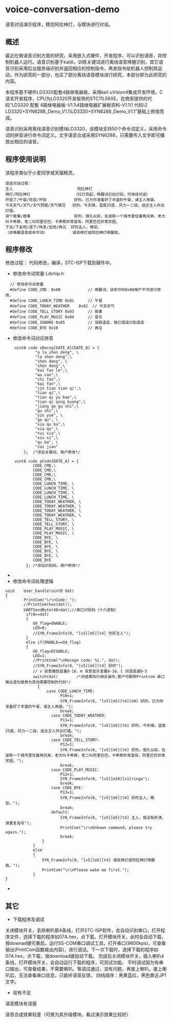# voice-conversation-demo
语音对话演示程序，模仿阿拉神灯，与模块进行对话。

## 概述
最近在做语音识别方面的研究，采用嵌入式硬件，开发程序，可以识别语音，并控制机器人运行。语音识别基于kaldi，训练关键词进行离线语音唤醒识别，其它语音识别采用后台服务端识别并返回相应的控制指令，再发指令给机器人控制其运动。作为研究的一部分，也买了部分离线语音模块进行研究，本部分即为此研究的内容。

本程序基于硬件LD3320配套4路继电器板，采用keil uVision4集成开发环境，C语言开发程序，CPU为LD3320开发板带的STC11L56XE。在商家提供的代码“LD3320 配套 4路继电器板-V1.1\4路继电器扩展板资料-V1.1\1 代码\2 LD3320+SYN6288_Demo_V1.1\LD3320+SYN6288_Demo_V1.1”基础上修改而成。

语音识别采用离线语音识别模块LD3320，该模块支持50个命令词定义，采用命令词的拼音进行命令词定义。文字语音合成采用SYN6288，只需要传入文字即可播放出相应的语音。

## 程序使用说明
该程序类似于小爱同学或天猫精灵。
```
语音对话过程：
主人                            阿拉神灯
神灯/阿拉神灯                   （红灯亮起，唤醒词已经识别，可继续对话） 
开饭了/午餐/吃饭/开饭            好的，已为你准备好了丰盛的午餐，请主人用餐。
今天天气/天气/天气预报/天气情况   好的，今天晴，温度25度，风力一二级，适合主人外出打猎。
讲个故事/故事                   好的，很久以前，在波斯一个城市里住着两兄弟，老大叫卡希穆，老二叫阿里巴巴。卡希穆非常富有，阿里巴巴非常贫困。
下去/下去吧/退下/休息/去吧/再见  好的主人，晚安。
（非唤醒语音或命令词）           请说神灯或阿拉神灯唤醒我。
```
## 程序修改
修改过程：
代码修改，编译，STC-ISP下载到硬件中。

- 修改命令词常量
Ldchip.h
```
  // 修改命令词常量
  #define CODE_CMD  0x00            // 唤醒词，该命令码0x00用户不可进行修改。
  #define CODE_LUNCH_TIME 0x01      // 午餐
  #define CODE_TODAY_WEATHER	0x02  // 今天天气	
  #define CODE_TELL_STORY 0x03      // 故事
  #define CODE_PLAY_MUSIC 0x04      // 音乐	
  #define CODE_IGNORE 0x05          // 误报语音，吸引错误识别语音
  #define CODE_BYE 0x10             // 再见
```
- 修改命令词对应拼音
```
	uint8 code sRecog[DATE_A][DATE_B] = {
			 "a la shen deng", \
			 "la shen deng",\	
			 "shen deng", \
			 "shen deng",\
			 "kai fan le",\
			 "wu can",\
		 	 "chi fan",\
			 "kai fan",\
			 "jin tian tian qi",\
			 "tian qi",\
			 "tian qi yu bao",\
			 "tian qi qing kuang",\
			 "jiang ge gu shi",\
			 "gu shi",\
			 "yin yue", \
			 "ge qu", \
			 "xia qu ba",\
			 "xia qu",\
			 "tui xia",\
			 "xiu xi",\
			 "qu ba", \
			 "zai jian"
		};	/*添加关键词，用户修改*/

	uint8 code pCode[DATE_A] = {
			CODE_CMD,\
			CODE_CMD,\
			CODE_CMD,\
			CODE_CMD,\
			CODE_LUNCH_TIME, \
			CODE_LUNCH_TIME, \
			CODE_LUNCH_TIME, \
			CODE_LUNCH_TIME, \
			CODE_TODAY_WEATHER, \
			CODE_TODAY_WEATHER, \
			CODE_TODAY_WEATHER, \
			CODE_TODAY_WEATHER, \
			CODE_TELL_STORY, \
			CODE_TELL_STORY, \
			CODE_PLAY_MUSIC, \
			CODE_PLAY_MUSIC, \
			CODE_BYE, \
			CODE_BYE, \
			CODE_BYE, \
			CODE_BYE, \
			CODE_BYE, \
			CODE_BYE
		 };	/*添加识别码，用户修改*/
```
- 
- 修改命令词处理逻辑
```
void 	User_handle(uint8 dat)
{
		PrintCom("\r\nCode: ");
     	//PrintCom(hex(dat));
		UARTSendByte(48+dat);//串口识别码（十六进制）
		 if(0==dat)
		 {
		  	G0_flag=ENABLE;
			LED=0;
			//SYN_FrameInfo(0, "[v5][m5][t4] 你好主人");
		 }
		 else if(ENABLE==G0_flag)
		 {	
	 		G0_flag=DISABLE;
			LED=1;
			//PrintCom("\nRecogn code: %i.", dat);
			//SYN_FrameInfo(0, "[v5][m5][t4] 好的");
			// v 前景播放音量0-16，m 背景音乐音量0-16，t 词语语速0-5
			switch(dat)		   /*对结果执行相关操作,客户可删除Printcom 串口输出语句替换为其他需要控制的代码*/
			  {
				  case CODE_LUNCH_TIME:			
            			P10=1;						
					  	SYN_FrameInfo(0, "[v5][m5][t4][o0] 好的，已为你准备好了丰盛的午餐，请主人用餐。");
						break;
					case CODE_TODAY_WEATHER:	
						P11=1;
						SYN_FrameInfo(0, "[v5][m5][t4] 好的，今天晴，温度25度，风力一二级，适合主人外出打猎。");
						break;
					case CODE_TELL_STORY:			
            			P12=1;						
						SYN_FrameInfo(0, "[v5][m5][t4] 好的，很久以前，在波斯一个城市里住着两兄弟，老大叫卡希穆，老二叫阿里巴巴。卡希穆非常富有，阿里巴巴非常贫困。");
						break;					
					case CODE_PLAY_MUSIC:			
            			P12=1;						
						SYN_FrameInfo(0, "[v5][m10][x1]ringa");
						break;					
					case CODE_BYE:			
						P13=1;
					  	SYN_FrameInfo(0, "[v5][m5][t4] 好的主人，晚安。");
						break;
					default:
						SYN_FrameInfo(0, "[v5][m5][t4] 主人，我没有听清，请重复指令");
						PrintCom("\r\nUnkown command, please try again.");	
						break;
				}	
			}	
			else 	
			{
				SYN_FrameInfo(0, "[v5][m5][t4] 请说神灯或阿拉神灯唤醒我。");
				PrintCom("\r\nPlease wake me first.");	
			}
}	
```
- 

## 其它
- 下载程序及调试

关闭模块开关，去除喇叭那4条线，打开STC-ISP软件，会自动识别串口，打开程序文件，选择下载的程序如07A.hex，点下载，打开模块开关，此时会自动下载，按downad键可重启。运行SS-COM串口调试工具，打开串口(9600kps)，可查看输出(PrintCom函数输出内容)，进行调试。下一次下载时，选择下载的程序如07A.hex，点下载，按download键自动下载。
完成后关闭模块开关，插入喇叭4条线，打开模块开关，会自动运行下载的程序，可测试功能。
平时调试因为有串口输出，可查看结果，不需要喇叭。等调试通过，没有问题，再接上喇叭。接上喇叭后，无法查看串口信息，只能听语音反馈。
四线顺序：黑黄蓝红，黑色靠近JP1文字。

- 现有不足

语音模块有误报

语音合成效果较差（可换为其升级模块，看过演示效果比较好）


